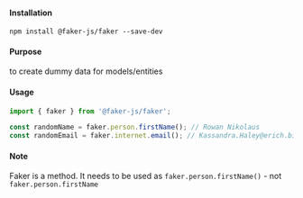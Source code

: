 #### Installation
`npm install @faker-js/faker --save-dev`

#### Purpose
to create dummy data for models/entities

#### Usage
```js
import { faker } from '@faker-js/faker';

const randomName = faker.person.firstName(); // Rowan Nikolaus
const randomEmail = faker.internet.email(); // Kassandra.Haley@erich.biz

```

#### Note
Faker is a method. 
It needs to be used as `faker.person.firstName()` - not `faker.person.firstName`